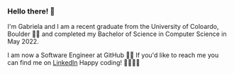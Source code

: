 ### Hello there! 👋

<!--
**ramirez-gabriela27/ramirez-gabriela27** is a ✨ _special_ ✨ repository because its `README.md` (this file) appears on your GitHub profile.

Here are some ideas to get you started:

- 🔭 I’m currently working on ...
- 🌱 I’m currently learning ...
- 👯 I’m looking to collaborate on ...
- 🤔 I’m looking for help with ...
- 💬 Ask me about ...
- 📫 How to reach me: ...
- 😄 Pronouns: ...
- ⚡ Fun fact: ...
-->

I'm Gabriela and I am a recent graduate from the University of Coloardo, Boulder 💛🖤 and completed my Bachelor of Science in Computer Science in May 2022.

I am now a Software Engineer at GitHub 🐱‍💻 If you'd like to reach me you can find me on [LinkedIn](https://www.linkedin.com/in/gabriela-tolosa-ramirez/) 
Happy coding! 👩🏽‍💻🙌
